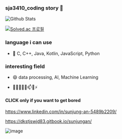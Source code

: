 ### sja3410_coding story 👋
![Github Stats](https://github-readme-stats.vercel.app/api?username=sunjungAn&show_icons=true)

[![Solved.ac
프로필](http://mazassumnida.wtf/api/v2/generate_badge?boj=dkstjswjd83)](https://solved.ac/dkstjswjd83)
 
### language i can use
 - 💬  C, C++, Java, Kotlin, JavaScript, Python

### interesting field
 - 😄 data processing, AI, Machine Learning
 
- 🔭🌱👯🤔💬📫😄⚡ 

#### CLICK only if you want to get bored
https://www.linkedin.com/in/sunjung-an-5489b2209/

https://dkstjswjd83.gitbook.io/sunjungan/

![image](https://user-images.githubusercontent.com/55094745/124409739-d80b3700-dd83-11eb-8482-06b9b0df96e3.png)
